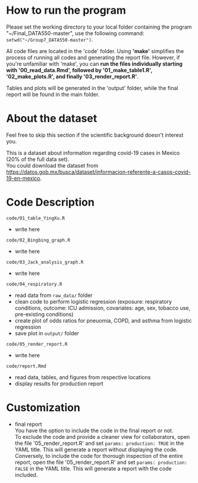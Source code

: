 # How to run the program
Please set the working directory to your local folder containing the program "~/Final_DATA550-master", use the following command: `setwd("~/Group7_DATA550-master")`.

All code files are located in the 'code' folder. Using __'make'__ simplifies the process of running all codes and generating the report file. However, if you're unfamiliar with 'make', you can __run the files individually starting with '00_read_data.Rmd', followed by '01_make_table1.R', '02_make_plots.R', and finally '03_render_report.R'__.

Tables and plots will be generated in the 'output' folder, while the final report will be found in the main folder.

# About the dataset
Feel free to skip this section if the scientific background doesn't interest you.

This is a dataset about information regarding covid-19 cases in Mexico (20% of the full data set).\
You could download the dataset from https://datos.gob.mx/busca/dataset/informacion-referente-a-casos-covid-19-en-mexico.

# Code Description

`code/01_table_YingXu.R`
- write here

`code/02_Bingbing_graph.R`
- write here

`code/03_Jack_analysis_graph.R`
- write here

`code/04_respiratory.R`
- read data from `raw_data/` folder
- clean code to perform logistic regression (exposure: respiratory conditions, outcome: ICU admission, covariates: age, sex, tobacco use, pre-existing conditions)
- create plot of odds ratios for pneuomia, COPD, and asthma from logistic regression
- save plot in `output/` folder

`code/05_render_report.R`
- write here

`code/report.Rmd`
- read data, tables, and figures from respective locations
- display results for production report

# Customization

- final report\
You have the option to include the code in the final report or not.\
To exclude the code and provide a cleaner view for collaborators, open the file '05_render_report.R' and set `params: production: TRUE` in the YAML title. This will generate a report without displaying the code.\
Conversely, to include the code for thorough inspection of the entire report, open the file '05_render_report.R' and set `params: production: FALSE` in the YAML title. This will generate a report with the code included.
